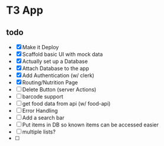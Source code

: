 # T3 App

## todo
- [x] Make it Deploy
- [x] Scaffold basic UI with mock data
- [x] Actually set up a Database
- [x] Attach Database to the app
- [x] Add Authentication (w/ clerk)
- [x] Routing/Nutrition Page
- [ ] Delete Button (server Actions)
- [ ] barcode support
- [ ] get food data from api (w/ food-api)
- [ ] Error Handling
- [ ] Add a search bar
- [ ] Put items in DB so known items can be accessed easier
- [ ] multiple lists?
- [ ] 